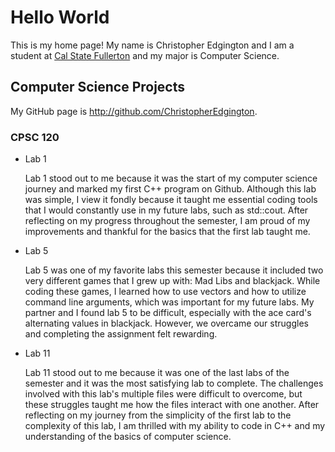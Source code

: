 # Hello World

This is my home page! My name is Christopher Edgington and I am a student at [Cal State Fullerton](http://www.fullerton.edu/) and my major is Computer Science.

## Computer Science Projects

My GitHub page is http://github.com/ChristopherEdgington.

### CPSC 120

* Lab 1

    Lab 1 stood out to me because it was the start of my computer science journey and marked my first C++ program on Github. Although this lab was simple, I view it fondly because it taught me essential coding tools that I would constantly use in my future labs, such as std::cout. After reflecting on my progress throughout the semester, I am proud of my improvements and thankful for the basics that the first lab taught me.

* Lab 5

    Lab 5 was one of my favorite labs this semester because it included two very different games that I grew up with: Mad Libs and blackjack. While coding these games, I learned how to use vectors and how to utilize command line arguments, which was important for my future labs. My partner and I found lab 5 to be difficult, especially with the ace card's alternating values in blackjack. However, we overcame our struggles and completing the assignment felt rewarding.

* Lab 11

    Lab 11 stood out to me because it was one of the last labs of the semester and it was the most satisfying lab to complete. The challenges involved with this lab's multiple files were difficult to overcome, but these struggles taught me how the files interact with one another. After reflecting on my journey from the simplicity of the first lab to the complexity of this lab, I am thrilled with my ability to code in C++ and my understanding of the basics of computer science.